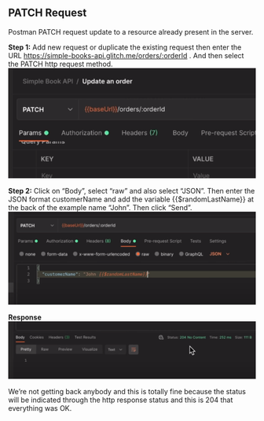 ## PATCH Request

Postman PATCH request update to a resource already present in the server.


**Step 1:** Add new request or duplicate the existing request then enter the URL https://simple-books-api.glitch.me/orders/:orderId . And then select the PATCH http request method.<br/>
![PatchR_Step1.png](https://github.com/lmx97/Postman_Beginners_Tutorial/blob/main/image/PATCH_Request/PatchR_Step1.png)


**Step 2:** Click on “Body”, select “raw” and also select “JSON”. Then enter the JSON format customerName and add the variable {{$randomLastName}} at the back of the example name “John”. Then click “Send”.<br/>
![PatchR_Step2.png](https://github.com/lmx97/Postman_Beginners_Tutorial/blob/main/image/PATCH_Request/PatchR_Step2.png)


**Response**<br/>
![PatchR_Response.png](https://github.com/lmx97/Postman_Beginners_Tutorial/blob/main/image/PATCH_Request/PatchR_Response.png)


We’re not getting back anybody and this is totally fine because the status will be indicated through the http response status and this is 204 that everything was OK.
